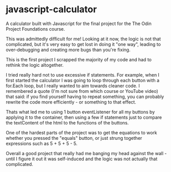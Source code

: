 # javascript-calculator
A calculator built with Javascript for the final project for the The Odin Project Foundations course.

This was admittedly difficult for me! Looking at it now, the logic is not that complicated, but it's very easy to get lost in doing it "one way", leading to over-debugging and creating more bugs than you're fixing. 

This is the first project I scrapped the majority of my code and had to rethink the logic altogether. 

I tried really hard not to use excessive if statements. For example, when I first started the calculator I was going to loop through each button with a for.Each loop, but I really wanted to aim towards cleaner code. I remembered a quote (I'm not sure from which course or YouTube video) that said: if you find yourself having to repeat something, you can probably rewrite the code more efficiently - or something to that effect. 

Thats what led me to using 1 button eventListener for all my buttons by applying it to the container, then using a few if statements just to compare the textContent of the html to the functions of the buttons.

One of the hardest parts of the project was to get the equations to work whether you pressed the "equals" button, or just strung together expressions such as 5 + 5 + 5 - 5. 

Overall a good project that really had me banging my head against the wall - until I figure it out it was self-induced and the logic was not actually that complicated.